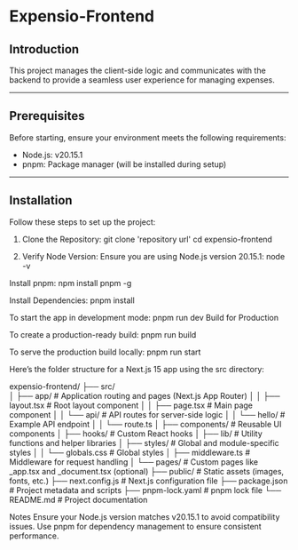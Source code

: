 # Expensio-Frontend

## Introduction

This project manages the client-side logic and communicates with the backend to provide a seamless user experience for managing expenses.

---

## Prerequisites

Before starting, ensure your environment meets the following requirements:

- Node.js: v20.15.1  
- pnpm: Package manager (will be installed during setup)

---

## Installation

Follow these steps to set up the project:

1. Clone the Repository:
   git clone 'repository url'
   cd expensio-frontend


2. Verify Node Version: Ensure you are using Node.js version 20.15.1:
node -v

Install pnpm:
npm install pnpm -g

Install Dependencies:
pnpm install

To start the app in development mode:
pnpm run dev
Build for Production

To create a production-ready build:
pnpm run build

To serve the production build locally:
pnpm run start

Here’s the folder structure for a Next.js 15 app using the src directory:

expensio-frontend/
├── src/                
│   ├── app/            # Application routing and pages (Next.js App Router)
│   │   ├── layout.tsx  # Root layout component
│   │   ├── page.tsx    # Main page component
│   │   └── api/        # API routes for server-side logic
│   │       └── hello/  # Example API endpoint
│   │           └── route.ts
│   ├── components/     # Reusable UI components
│   ├── hooks/          # Custom React hooks
│   ├── lib/            # Utility functions and helper libraries
│   ├── styles/         # Global and module-specific styles
│   │   └── globals.css # Global styles
│   ├── middleware.ts   # Middleware for request handling
│   └── pages/          # Custom pages like _app.tsx and _document.tsx (optional)
├── public/             # Static assets (images, fonts, etc.)
├── next.config.js      # Next.js configuration file
├── package.json        # Project metadata and scripts
├── pnpm-lock.yaml      # pnpm lock file
└── README.md           # Project documentation


Notes
Ensure your Node.js version matches v20.15.1 to avoid compatibility issues.
Use pnpm for dependency management to ensure consistent performance.

